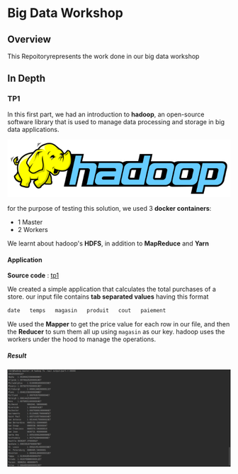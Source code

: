 # Big Data Workshop

## Overview

This Repoitoryrepresents the work done in our big data workshop

## In Depth

### TP1

In this first part, we had an introduction to **hadoop**, an open-source software library that is used to manage data processing and storage in big data applications.

![hadoop](./resources/hadoop.png)

for the purpose of testing this solution, we used 3 **docker containers**:

- 1 Master
- 2 Workers

We learnt about hadoop's **HDFS**, in addition to **MapReduce** and **Yarn**

#### Application

**Source code** : [tp1](./resources/tp1)

We created a simple application that calculates the total purchases of a store. our input file contains **tab separated values** having this format

```txt
date   temps   magasin   produit   cout   paiement
```

We used the **Mapper** to get the price value for each row in our file, and then the **Reducer** to sum them all up using `magasin` as our key. hadoop uses the workers under the hood to manage the operations.

##### Result

![result](./resources/hadoop-result.png)
